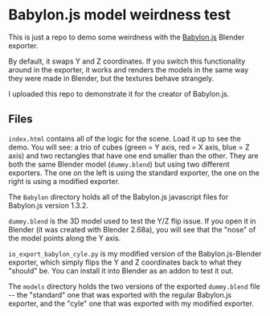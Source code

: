 # Babylon.js model weirdness test

This is just a repo to demo some weirdness with the [Babylon.js](https://github.com/BabylonJS/Babylon.js/) Blender exporter.

By default, it swaps Y and Z coordinates. If you switch this functionality around in the exporter, it works and renders the models in the same way they were made in Blender, but the textures behave strangely.

I uploaded this repo to demonstrate it for the creator of Babylon.js.

## Files

`index.html` contains all of the logic for the scene. Load it up to see the demo. You will see: a trio of cubes (green = Y axis, red = X axis, blue = Z axis) and two rectangles that have one end smaller than the other. They are both the same Blender model (`dummy.blend`) but using two different exporters. The one on the left is using the standard exporter, the one on the right is using a modified exporter.

The `Babylon` directory holds all of the Babylon.js javascript files for Babylon.js version 1.3.2.

`dummy.blend` is the 3D model used to test the Y/Z flip issue. If you open it in Blender (it was created with Blender 2.68a), you will see that the "nose" of the model points along the Y axis.

`io_export_babylon_cyle.py` is my modified version of the Babylon.js-Blender exporter, which simply flips the Y and Z coordinates back to what they "should" be. You can install it into Blender as an addon to test it out.

The `models` directory holds the two versions of the exported `dummy.blend` file -- the "standard" one that was exported with the regular Babylon.js exporter, and the "cyle" one that was exported with my modified exporter.